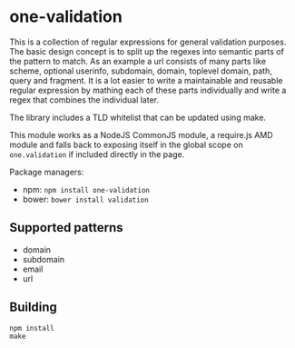 # one-validation

This is a collection of regular expressions for general validation purposes.
The basic design concept is to split up the regexes into semantic parts of the pattern to match.
As an example a url consists of many parts like scheme, optional userinfo, subdomain, domain, toplevel domain, path, query and fragment.
It is a lot easier to write a maintainable and reusable regular expression by mathing each of these parts individually and write a regex that combines the individual later.

The library includes a TLD whitelist that can be updated using make.

This module works as a NodeJS CommonJS module, a require.js AMD module and falls back to exposing itself in the global scope on `one.validation` if included directly in the page.

Package managers:
* npm: `npm install one-validation`
* bower: `bower install validation`

## Supported patterns

* domain
* subdomain
* email
* url

## Building

```
npm install
make
```
